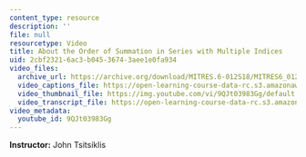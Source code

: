 ```yaml
---
content_type: resource
description: ''
file: null
resourcetype: Video
title: About the Order of Summation in Series with Multiple Indices
uid: 2cbf2321-6ac3-b045-3674-3aee1e0fa934
video_files:
  archive_url: https://archive.org/download/MITRES.6-012S18/MITRES6_012S18_S01-07_300k.mp4
  video_captions_file: https://open-learning-course-data-rc.s3.amazonaws.com/res-6-012-introduction-to-probability-spring-2018/113a08ff2fc05bb4935dcb04bbbf1fdc_9QJt03983Gg.vtt
  video_thumbnail_file: https://img.youtube.com/vi/9QJt03983Gg/default.jpg
  video_transcript_file: https://open-learning-course-data-rc.s3.amazonaws.com/res-6-012-introduction-to-probability-spring-2018/0c1bda93d05d90e45be241531ead6470_9QJt03983Gg.pdf
video_metadata:
  youtube_id: 9QJt03983Gg
---
```


**Instructor:** John Tsitsiklis